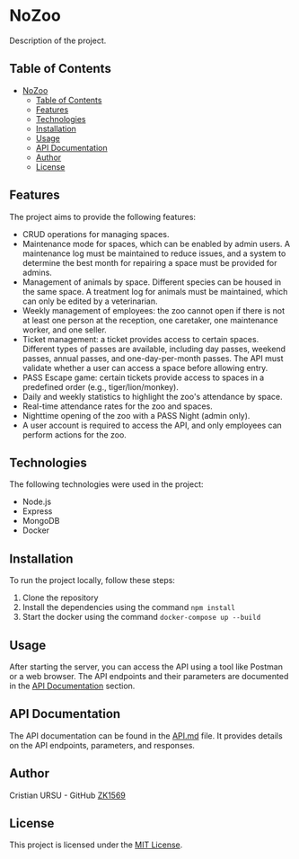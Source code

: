 # NoZoo

Description of the project.

## Table of Contents

- [NoZoo](#nozoo)
  - [Table of Contents](#table-of-contents)
  - [Features](#features)
  - [Technologies](#technologies)
  - [Installation](#installation)
  - [Usage](#usage)
  - [API Documentation](#api-documentation)
  - [Author](#author)
  - [License](#license)

## Features

The project aims to provide the following features:

- CRUD operations for managing spaces.
- Maintenance mode for spaces, which can be enabled by admin users. A maintenance log must be maintained to reduce issues, and a system to determine the best month for repairing a space must be provided for admins.
- Management of animals by space. Different species can be housed in the same space. A treatment log for animals must be maintained, which can only be edited by a veterinarian.
- Weekly management of employees: the zoo cannot open if there is not at least one person at the reception, one caretaker, one maintenance worker, and one seller.
- Ticket management: a ticket provides access to certain spaces. Different types of passes are available, including day passes, weekend passes, annual passes, and one-day-per-month passes. The API must validate whether a user can access a space before allowing entry.
- PASS Escape game: certain tickets provide access to spaces in a predefined order (e.g., tiger/lion/monkey).
- Daily and weekly statistics to highlight the zoo's attendance by space.
- Real-time attendance rates for the zoo and spaces.
- Nighttime opening of the zoo with a PASS Night (admin only).
- A user account is required to access the API, and only employees can perform actions for the zoo.

## Technologies

The following technologies were used in the project:

- Node.js
- Express
- MongoDB
- Docker
  
## Installation

To run the project locally, follow these steps:

1. Clone the repository
2. Install the dependencies using the command `npm install`
3. Start the docker using the command `docker-compose up --build`

## Usage

After starting the server, you can access the API using a tool like Postman or a web browser. The API endpoints and their parameters are documented in the [API Documentation](#api-documentation) section.

## API Documentation

The API documentation can be found in the [API.md](API.md) file. It provides details on the API endpoints, parameters, and responses.

## Author

Cristian URSU - GitHub [ZK1569](https://github.com/ZK1569)

## License

This project is licensed under the [MIT License](LICENSE).